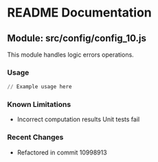 # README Documentation

## Module: src/config/config_10.js

This module handles logic errors operations.

### Usage

```python
// Example usage here
```

### Known Limitations

- Incorrect computation results Unit tests fail

### Recent Changes

- Refactored in commit 10998913
